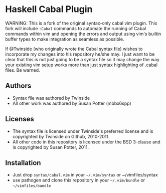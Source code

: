 Haskell Cabal Plugin
====================

WARNING: This is a fork of the original syntax-only cabal vim plugin. This fork will include `:Cabal`
commands to automate the running of Cabal commands within vim and opening the errors and output using 
vim's builtin buffer types to make integration as seamless as possible.

If @Twinside (who originally wrote the Cabal syntax file) wishes to incorporate my changes into his repository
he/she may. I just want to be clear that this is not just going to be a syntax file so it may change the way
your existing vim setup works more than just syntax highlighting of .cabal files. Be warned.

Authors
-------

* Syntax file was authored by Twinside
* All other work was authored by Susan Potter (mbbx6spp)

Licenses
--------

* The syntax file is licensed under Twinside's preferred license and is copyrighted by Twinside on Github, 2010-2011.
* All other code in this repository is licensed under the BSD 3-clause and is copyrighted by Susan Potter, 2011.

Installation
------------

 * Just drop `syntax/cabal.vim` in your `~/.vim/syntax` or ~/vimfiles/syntax
 * use pathogen and clone this repository in your `~/.vim/bundle` or `~/vimfiles/bundle`

